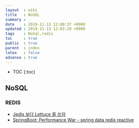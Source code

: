 ```yaml
---
layout  : wiki
title   : NoSQL
summary : 
date    : 2019-11-13 12:00:37 +0900
updated : 2019-11-13 12:02:28 +0900
tags    : NoSql,redis
toc     : true
public  : true
parent  : index
latex   : false
adsense : true
---
```

* TOC
{:toc}

## NoSQL


### REDIS

* [Jedis 보다 Lettuce 를 쓰자](https://jojoldu.tistory.com/418)
* [SpringBoot: Performance War - spring data redis reactive](https://dzone.com/articles/springboot-performance-war)

